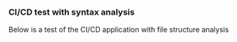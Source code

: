 ### CI/CD test with syntax analysis

Below is a test of the CI/CD application with file structure analysis
